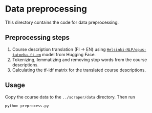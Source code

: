 # Data preprocessing

This directory contains the code for data preprocessing.

## Preprocessing steps

1. Course description translation (FI $\rightarrow$ EN) using
   [`Helsinki-NLP/opus-tatoeba-fi-en`](https://huggingface.co/Helsinki-NLP/opus-tatoeba-fi-en)
   model from Hugging Face.
2. Tokenizing, lemmatizing and removing stop words from the course descriptions.
3. Calculating the $\text{tf-idf}$ matrix for the translated course
   descriptions.

## Usage

Copy the course data to the `../scraper/data` directory. Then run

```bash
python preprocess.py
```
